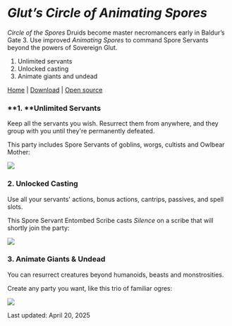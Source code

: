 # *Glut’s Circle of Animating Spores*

*Circle of the Spores* Druids become master necromancers early in Baldur’s Gate 3. Use improved *Animating Spores* to command Spore Servants beyond the powers of Sovereign Glut.

1. Unlimited servants
2. Unlocked casting
3. Animate giants and undead

[Home](https://circleofthespores.dev) | [Download](https://mod.io/g/baldursgate3/m/circle-of-the-spores-dev) | [Open source](https://github.com/mstephenson6/bg3-mod-glut/tree/main)

### **1.&#x20;****Unlimited Servants**

Keep all the servants you wish. Resurrect them from anywhere, and they group with you until they're permanently defeated.

This party includes Spore Servants of goblins, worgs, cultists and Owlbear Mother:

![](https://lh7-rt.googleusercontent.com/docsz/AD_4nXeeB7Soxux2QhOhNfrXyyAe6xxJdeNM15Kt6DAce5Wt3PfhPrG_-Yrn3NJR8tvO-A7hMwwRY-wp3-QFBO3-3IZfMZfgfdZsJBJ-8Mp4K_qKXwY4m_5QaRdLViutgwxn5QGenEX6vA?key=MillLzlOW0L4C_nAUsXejC07)

### **2. Unlocked Casting**

Use all your servants' actions, bonus actions, cantrips, passives, and spell slots.

This Spore Servant Entombed Scribe casts *Silence* on a scribe that will shortly join the party:

![](https://lh7-rt.googleusercontent.com/docsz/AD_4nXfgoZBg-m6rzmC1adbn8u6Fa_ah7yuJsdxBzsTtsQSZsl4cU8lfaVTsl72lVEASFheNHB7hIf4npZPLHEZNJ9ffTWd4C95QQ9PPVWSdwhQFSGl4zhN3Y5noOzluj6i80FEJ6RRy?key=MillLzlOW0L4C_nAUsXejC07)

### **3. Animate Giants & Undead**

You can resurrect creatures beyond humanoids, beasts and monstrosities.

Create any party you want, like this trio of familiar ogres:

![](https://lh7-rt.googleusercontent.com/docsz/AD_4nXeObK2-PndwluXiFCIeajVYtLZxjqh1g5PRNSytjanX2ef_jfvj1fyqPrSpJOsd-htvmZ5qL6SIv9uuQUX2ue3Yk5tB_r9EZmgJKWci2Zr2zA-B4lVm1YpwZxsibjfW96jmuJS8Qg?key=MillLzlOW0L4C_nAUsXejC07)

Last updated: April 20, 2025
